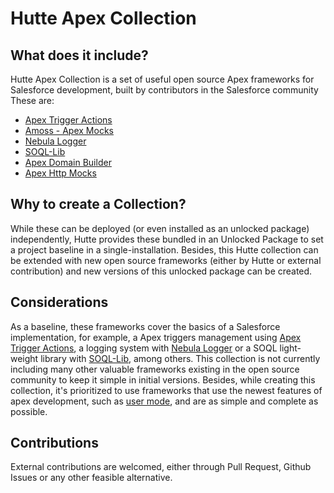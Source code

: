 # Hutte Apex Collection

## What does it include?

Hutte Apex Collection is a set of useful open source Apex frameworks for Salesforce development, built by contributors in the Salesforce community
These are:

- [Apex Trigger Actions](https://github.com/mitchspano/apex-trigger-actions-framework)
- [Amoss - Apex Mocks](https://github.com/bobalicious/amoss)
- [Nebula Logger](https://github.com/jongpie/NebulaLogger)
- [SOQL-Lib](https://github.com/beyond-the-cloud-dev/soql-lib)
- [Apex Domain Builder](https://github.com/rsoesemann/apex-domainbuilder)
- [Apex Http Mocks](https://github.com/rsoesemann/apex-httpmock)

## Why to create a Collection?

While these can be deployed (or even installed as an unlocked package) independently, Hutte provides these bundled in an Unlocked Package to set a project baseline in a single-installation. Besides, this Hutte collection can be extended with new open source frameworks (either by Hutte or external contribution) and new versions of this unlocked package can be created.

## Considerations

As a baseline, these frameworks cover the basics of a Salesforce implementation, for example, a Apex triggers management using [Apex Trigger Actions](https://github.com/mitchspano/apex-trigger-actions-framework), a logging system with [Nebula Logger](https://github.com/jongpie/NebulaLogger) or a SOQL light-weight library with [SOQL-Lib](https://github.com/beyond-the-cloud-dev/soql-lib), among others.
This collection is not currently including many other valuable frameworks existing in the open source community to keep it simple in initial versions.
Besides, while creating this collection, it's prioritized to use frameworks that use the newest features of apex development, such as [user mode](https://developer.salesforce.com/docs/atlas.en-us.apexcode.meta/apexcode/apex_classes_enforce_usermode.htm), and are as simple and complete as possible.

## Contributions

External contributions are welcomed, either through Pull Request, Github Issues or any other feasible alternative.